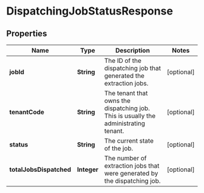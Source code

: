 

# DispatchingJobStatusResponse


## Properties

| Name | Type | Description | Notes |
|------------ | ------------- | ------------- | -------------|
|**jobId** | **String** | The ID of the dispatching job that generated the extraction jobs. |  [optional] |
|**tenantCode** | **String** | The tenant that owns the dispatching job. This is usually the administrating tenant. |  [optional] |
|**status** | **String** | The current state of the job. |  [optional] |
|**totalJobsDispatched** | **Integer** | The number of extraction jobs that were generated by the dispatching job. |  [optional] |



